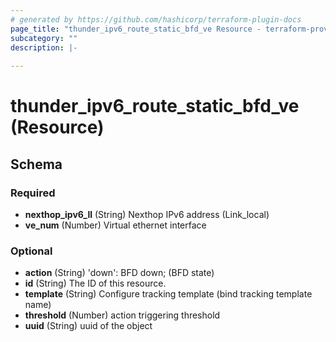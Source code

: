 ```yaml
---
# generated by https://github.com/hashicorp/terraform-plugin-docs
page_title: "thunder_ipv6_route_static_bfd_ve Resource - terraform-provider-thunder"
subcategory: ""
description: |-
  
---
```


# thunder_ipv6_route_static_bfd_ve (Resource)





<!-- schema generated by tfplugindocs -->
## Schema

### Required

- **nexthop_ipv6_ll** (String) Nexthop IPv6 address (Link_local)
- **ve_num** (Number) Virtual ethernet interface

### Optional

- **action** (String) 'down': BFD down;  (BFD state)
- **id** (String) The ID of this resource.
- **template** (String) Configure tracking template (bind tracking template name)
- **threshold** (Number) action triggering threshold
- **uuid** (String) uuid of the object


